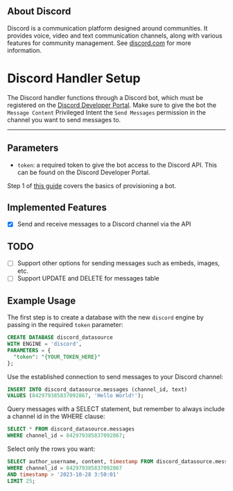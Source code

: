 ## About Discord

Discord is a communication platform designed around communities. It provides voice, video and text communication channels, along with various features for community management. See [discord.com](https://discord.com/) for more information.

# Discord Handler Setup

The Discord handler functions through a Discord bot, which must be registered on the [Discord Developer Portal](https://discord.com/developers). Make sure to give the bot the `Message Content` Privileged Intent the `Send Messages` permission in the channel you want to send messages to.

--- 

## Parameters

- `token`: a required token to give the bot access to the Discord API. This can be found on the Discord Developer Portal.

Step 1 of [this guide](https://discord.com/developers/docs/getting-started) covers the basics of provisioning a bot.

## Implemented Features

- [x] Send and receive messages to a Discord channel via the API

## TODO

- [ ] Support other options for sending messages such as embeds, images, etc.
- [ ] Support UPDATE and DELETE for messages table

## Example Usage

The first step is to create a database with the new `discord` engine by passing in the required `token` parameter:

~~~~sql
CREATE DATABASE discord_datasource
WITH ENGINE = 'discord',
PARAMETERS = {
  "token": "{YOUR_TOKEN_HERE}"
};
~~~~

Use the established connection to send messages to your Discord channel:

~~~~sql
INSERT INTO discord_datasource.messages (channel_id, text)
VALUES (842979385837092867, 'Hello World!');
~~~~

Query messages with a SELECT statement, but remember to always include a channel id in the WHERE clause:

~~~~sql
SELECT * FROM discord_datasource.messages 
WHERE channel_id = 842979385837092867;
~~~~

Select only the rows you want: 

~~~~sql
SELECT author_username, content, timestamp FROM discord_datasource.messages 
WHERE channel_id = 842979385837092867
AND timestamp > '2023-10-28 3:50:01'
LIMIT 25;
~~~~